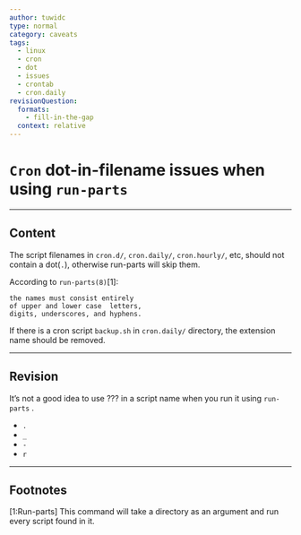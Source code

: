 ```yaml
---
author: tuwidc
type: normal
category: caveats
tags:
  - linux
  - cron
  - dot
  - issues
  - crontab
  - cron.daily
revisionQuestion:
  formats:
    - fill-in-the-gap
  context: relative
---
```


# `Cron` dot-in-filename issues when using `run-parts`


---

## Content

The script filenames in `cron.d/`, `cron.daily/`, `cron.hourly/`, etc, should not contain a dot(`.`), otherwise run-parts will skip them.

According to `run-parts(8)`[1]: 

```plain-text
the names must consist entirely 
of upper and lower case  letters,
digits, underscores, and hyphens.
```

If there is a cron script `backup.sh` in `cron.daily/` directory, the extension name should be removed.


---

## Revision

It’s not a good idea to use ??? in a script name when you run it using `run-parts` .

- `.` 
- `_` 
- `-`
- `r`


---

## Footnotes

[1:Run-parts]
This command will take a directory as an argument and run every script found in it.
